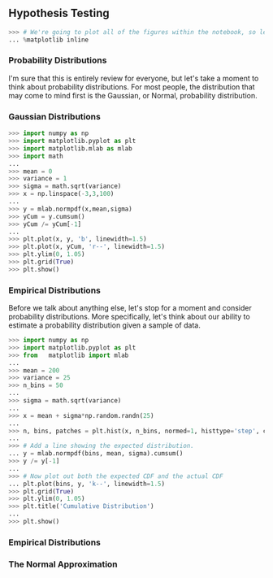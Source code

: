 ## Hypothesis Testing

```python
>>> # We're going to plot all of the figures within the notebook, so let's set up that option
... %matplotlib inline
```

### Probability Distributions

I'm sure that this is entirely review for everyone, but let's take a moment to think about probability distributions. For most people, the distribution that may come to mind first is the Gaussian, or Normal, probability distribution.

### Gaussian Distributions

```python
>>> import numpy as np
>>> import matplotlib.pyplot as plt
>>> import matplotlib.mlab as mlab
>>> import math
...
>>> mean = 0
>>> variance = 1
>>> sigma = math.sqrt(variance)
>>> x = np.linspace(-3,3,100)
...
>>> y = mlab.normpdf(x,mean,sigma)
>>> yCum = y.cumsum()
>>> yCum /= yCum[-1]
...
>>> plt.plot(x, y, 'b', linewidth=1.5)
>>> plt.plot(x, yCum, 'r--', linewidth=1.5)
>>> plt.ylim(0, 1.05)
>>> plt.grid(True)
>>> plt.show()
```

### Empirical Distributions

Before we talk about anything else, let's stop for a moment and consider probability distributions. More specifically, let's think about our ability to estimate a probability distribution given a sample of data.

```python
>>> import numpy as np
>>> import matplotlib.pyplot as plt
>>> from   matplotlib import mlab
...
>>> mean = 200
>>> variance = 25
>>> n_bins = 50
...
>>> sigma = math.sqrt(variance)
...
>>> x = mean + sigma*np.random.randn(25)
...
>>> n, bins, patches = plt.hist(x, n_bins, normed=1, histtype='step', cumulative=True)
...
>>> # Add a line showing the expected distribution.
... y = mlab.normpdf(bins, mean, sigma).cumsum()
>>> y /= y[-1]
...
>>> # Now plot out both the expected CDF and the actual CDF
... plt.plot(bins, y, 'k--', linewidth=1.5)
>>> plt.grid(True)
>>> plt.ylim(0, 1.05)
>>> plt.title('Cumulative Distribution')
...
>>> plt.show()
```

### Empirical Distributions

### The Normal Approximation
